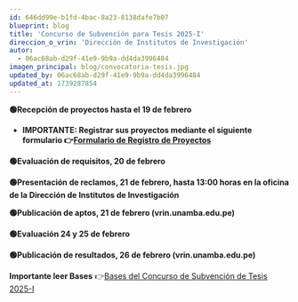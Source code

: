 ```yaml
---
id: 646dd99e-b1fd-4bac-8a23-8138dafe7b07
blueprint: blog
title: 'Concurso de Subvención para Tesis 2025-I'
direccion_o_vrin: 'Dirección de Institutos de Investigación'
autor:
  - 06ac68ab-d29f-41e9-9b9a-dd4da3996484
imagen_principal: blog/convocatoria-tesis.jpg
updated_by: 06ac68ab-d29f-41e9-9b9a-dd4da3996484
updated_at: 1739287854
---
```

****🟢Recepción de proyectos hasta el 19 de febrero****

- ****IMPORTANTE: Registrar sus proyectos mediante el siguiente formulario 👉[Formulario de Registro de Proyectos](https://docs.google.com/forms/d/e/1FAIpQLSdeI6UDhIytPsfVXyKGKEuaROCb3BjSyF8tMW-UJgPWy3v6GQ/viewform)****

****🟢Evaluación de requisitos, 20 de febrero****

****🟢Presentación de reclamos, 21 de febrero, hasta 13:00 horas en la oficina de la Dirección de Institutos de Investigación****

****🟢Publicación de aptos, 21 de febrero (vrin.unamba.edu.pe)****

****🟢Evaluación 24 y 25 de febrero****

****🟢Publicación de resultados, 26 de febrero (vrin.unamba.edu.pe)****

****Importante leer Bases**** 👉[Bases del Concurso de Subvención de Tesis 2025-I](https://drive.google.com/file/d/1GBPOc4LitKpOBZ8yHMsKuQyrppPp0-49/view)